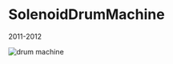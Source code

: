 SolenoidDrumMachine
===================

2011-2012

![drum machine](http://24.media.tumblr.com/7bcecc6573b579aad7c8e12dbb5ec6d5/tumblr_mofdge2sfI1svym6do2_1280.jpg)
